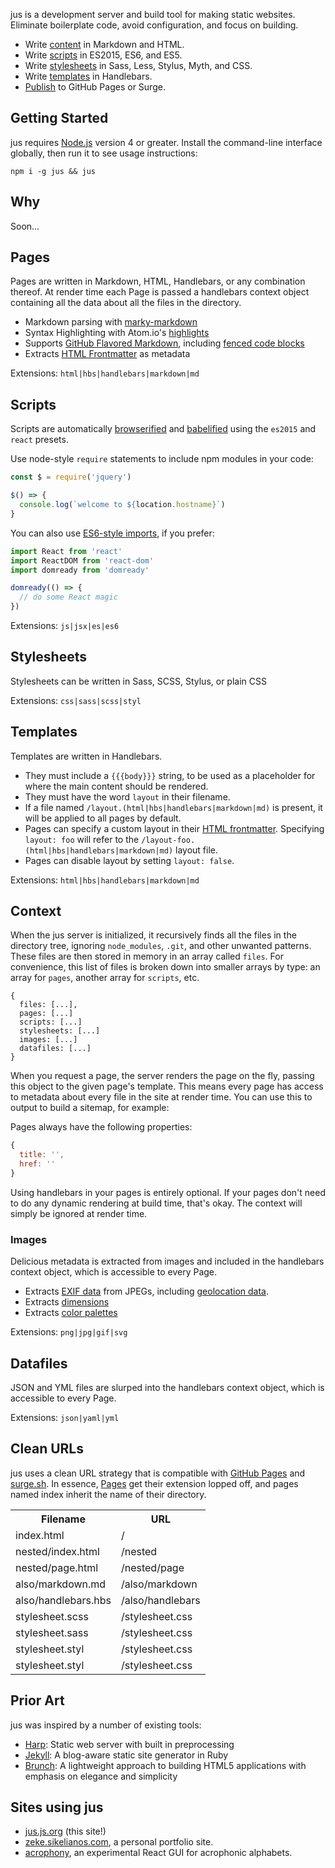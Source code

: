jus is a development server and build tool for making static websites. Eliminate boilerplate code, avoid configuration, and focus on building.

- Write [content](/#pages) in Markdown and HTML.
- Write [scripts](/#scripts) in ES2015, ES6, and ES5.
- Write [stylesheets](/#stylesheets) in Sass, Less, Stylus, Myth, and CSS.
- Write [templates](/#templates) in Handlebars.
- [Publish](/#deployment) to GitHub Pages or Surge.

## Getting Started

jus requires [Node.js](https://nodejs.org/en/download/) version 4 or greater. Install the command-line interface globally, then run it to see usage instructions:

```
npm i -g jus && jus
```

## Why

Soon...

## Pages

Pages are written in Markdown, HTML, Handlebars, or any combination thereof. At render time each Page is passed a handlebars context object containing all the data about all the files in the directory.

- Markdown parsing with [marky-markdown](npm.im/marky-markdown)
- Syntax Highlighting with Atom.io's [highlights](npm.im/highlights)
- Supports [GitHub Flavored Markdown](https://help.github.com/articles/github-flavored-markdown/), including [fenced code blocks](https://help.github.com/articles/github-flavored-markdown/#fenced-code-blocks)
- Extracts [HTML Frontmatter](https://www.npmjs.com/package/html-frontmatter) as metadata

Extensions: `html|hbs|handlebars|markdown|md`

## Scripts

Scripts are automatically [browserified](https://github.com/substack/browserify-handbook#readme) and [babelified](https://www.npmjs.com/package/babelify) using the `es2015` and `react` presets.

Use node-style `require` statements to include npm modules in your code:

```js
const $ = require('jquery')

$() => {
  console.log(`welcome to ${location.hostname}`)
}
```

You can also use [ES6-style imports](http://babeljs.io/docs/learn-es2015/#modules), if you prefer:

```js
import React from 'react'
import ReactDOM from 'react-dom'
import domready from 'domready'

domready(() => {
  // do some React magic
})
```

Extensions: `js|jsx|es|es6`

## Stylesheets

Stylesheets can be written in Sass, SCSS, Stylus, or plain CSS

Extensions: `css|sass|scss|styl`

## Templates

Templates are written in Handlebars.

- They must include a `{{{body}}}` string, to be used as a placeholder for where the main content should be rendered.
- They must have the word `layout` in their filename.
- If a file named `/layout.(html|hbs|handlebars|markdown|md)` is present, it will be applied to all pages by default.
- Pages can specify a custom layout in their [HTML frontmatter](https://www.npmjs.com/package/html-frontmatter). Specifying `layout: foo` will refer to the `/layout-foo.(html|hbs|handlebars|markdown|md)` layout file.
- Pages can disable layout by setting `layout: false`.

Extensions: `html|hbs|handlebars|markdown|md`

## Context

When the jus server is initialized, it recursively finds all the files in the directory tree,
ignoring `node_modules`, `.git`, and other unwanted patterns. These files are then stored in
memory in an array called `files`. For convenience, this list of files is broken down
into smaller arrays by type: an array for `pages`, another array for `scripts`, etc.

```
{
  files: [...],
  pages: [...]
  scripts: [...]
  stylesheets: [...]
  images: [...]
  datafiles: [...]
}
```

When you request a page, the server renders the page on the fly, passing this object to the
given page's template. This means every page has access to metadata about
every file in the site at render time. You can use this to output to build a sitemap, for example:


Pages always have the following properties:

```js
{
  title: '',
  href: ''
}
```

Using handlebars in your pages is entirely optional. If your pages don't need to do any dynamic rendering at build time, that's okay. The context will simply be ignored at render time.

### Images

Delicious metadata is extracted from images and included in the handlebars context object, which is accessible to every Page.

- Extracts [EXIF data](https://en.wikipedia.org/wiki/Exchangeable_image_file_format) from JPEGs, including [geolocation  data](https://en.wikipedia.org/wiki/Exchangeable_image_file_format#Geolocation).
- Extracts [dimensions](https://www.npmjs.com/package/image-size)
- Extracts [color palettes](https://www.npmjs.com/package/get-image-colors)

Extensions: `png|jpg|gif|svg`

## Datafiles

JSON and YML files are slurped into the handlebars context object, which is accessible to every Page.

Extensions: `json|yaml|yml`

## Clean URLs

jus uses a clean URL strategy that is compatible with
[GitHub Pages](http://aseemk.github.io/gh-pages-test/)
and
[surge.sh](https://surge.sh/help/using-clean-urls-automatically).
In essence, [Pages](#pages) get their extension lopped off,
and pages named index inherit the name of their directory.

<table class="routes">
  <tr>
    <th>Filename</th>
    <th>URL</th>
  </tr>
  <tr>
    <td>index.html</td>
    <td>/</td>
  </td>
  <tr>
    <td>nested/index.html</td>
    <td>/nested</td>
  </td>
  <tr>
    <td>nested/page.html</td>
    <td>/nested/page</td>
  </td>
  <tr>
    <td>also/markdown.md</td>
    <td>/also/markdown</td>
  </td>
  <tr>
    <td>also/handlebars.hbs</td>
    <td>/also/handlebars</td>
  </td>
  <tr>
    <td>stylesheet.scss</td>
    <td>/stylesheet.css</td>
  </td>
  <tr>
    <td>stylesheet.sass</td>
    <td>/stylesheet.css</td>
  </td>
  <tr>
    <td>stylesheet.styl</td>
    <td>/stylesheet.css</td>
  </td>
  <tr>
    <td>stylesheet.styl</td>
    <td>/stylesheet.css</td>
  </td>
</table>


## Prior Art

jus was inspired by a number of existing tools:

- [Harp](http://harpjs.com/): Static web server with built in preprocessing
- [Jekyll](http://jekyllrb.com/): A blog-aware static site generator in Ruby
- [Brunch](http://brunch.io/): A lightweight approach to building HTML5 applications with emphasis on elegance and simplicity

## Sites using jus

- [jus.js.org](https://github.com/zeke/jus.js.org) (this site!)
- [zeke.sikelianos.com](http://zeke.sikelianos.com), a personal portfolio site.
- [acrophony](https://github.com/zeke/acrophony#readme), an experimental React GUI for acrophonic alphabets.
